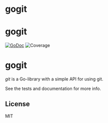 # gogit

# gogit
[![GoDoc](https://img.shields.io/badge/godoc-reference-blue.svg?style=flat-square)](https://godoc.org/github.com/schollz/gogit)
![Coverage](https://img.shields.io/badge/coverage-82%25-green.svg?style=flat-square)

# gogit
*git* is a Go-library with a simple API for using git.

See the tests and documentation for more info.

## License

MIT